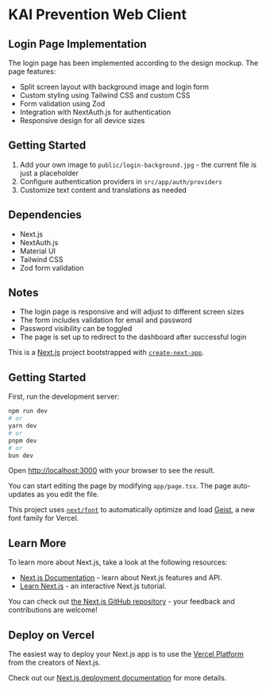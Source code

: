 # KAI Prevention Web Client

## Login Page Implementation

The login page has been implemented according to the design mockup. The page features:

- Split screen layout with background image and login form
- Custom styling using Tailwind CSS and custom CSS
- Form validation using Zod
- Integration with NextAuth.js for authentication
- Responsive design for all device sizes

## Getting Started

1. Add your own image to `public/login-background.jpg` - the current file is just a placeholder
2. Configure authentication providers in `src/app/auth/providers`
3. Customize text content and translations as needed

## Dependencies

- Next.js
- NextAuth.js
- Material UI
- Tailwind CSS
- Zod form validation

## Notes

- The login page is responsive and will adjust to different screen sizes
- The form includes validation for email and password
- Password visibility can be toggled
- The page is set up to redirect to the dashboard after successful login

This is a [Next.js](https://nextjs.org) project bootstrapped with [`create-next-app`](https://nextjs.org/docs/app/api-reference/cli/create-next-app).

## Getting Started

First, run the development server:

```bash
npm run dev
# or
yarn dev
# or
pnpm dev
# or
bun dev
```

Open [http://localhost:3000](http://localhost:3000) with your browser to see the result.

You can start editing the page by modifying `app/page.tsx`. The page auto-updates as you edit the file.

This project uses [`next/font`](https://nextjs.org/docs/app/building-your-application/optimizing/fonts) to automatically optimize and load [Geist](https://vercel.com/font), a new font family for Vercel.

## Learn More

To learn more about Next.js, take a look at the following resources:

- [Next.js Documentation](https://nextjs.org/docs) - learn about Next.js features and API.
- [Learn Next.js](https://nextjs.org/learn) - an interactive Next.js tutorial.

You can check out [the Next.js GitHub repository](https://github.com/vercel/next.js) - your feedback and contributions are welcome!

## Deploy on Vercel

The easiest way to deploy your Next.js app is to use the [Vercel Platform](https://vercel.com/new?utm_medium=default-template&filter=next.js&utm_source=create-next-app&utm_campaign=create-next-app-readme) from the creators of Next.js.

Check out our [Next.js deployment documentation](https://nextjs.org/docs/app/building-your-application/deploying) for more details.
